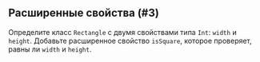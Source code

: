 ## Расширенные свойства (#3)

Определите класс `Rectangle` с двумя свойствами типа `Int`: `width` и `height`. Добавьте 
расширенное свойство `isSquare`, которое проверяет, равны ли `width` и `height`.